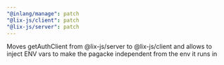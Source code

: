 ```yaml
---
"@inlang/manage": patch
"@lix-js/client": patch
"@lix-js/server": patch
---
```


Moves getAuthClient from @lix-js/server to @lix-js/client and allows to inject ENV vars to make the pagacke independent from the env it runs in
